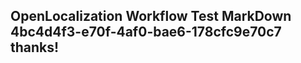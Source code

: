 <properties
ms.topic="hero-topic"
ms.test1="hero-topic"
ms.test2="test"/>


## OpenLocalization Workflow Test MarkDown 4bc4d4f3-e70f-4af0-bae6-178cfc9e70c7 thanks!



<!--HONumber=Aug16_HO5-->


